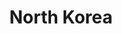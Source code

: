 ---
title: North Korea
categories:
- stills
- motion
image: "/uploads/north-korea-thumb.jpg"
video: 195475649
images: 
is-front: true
layout: project
---